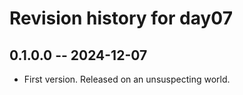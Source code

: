 # Revision history for day07

## 0.1.0.0 -- 2024-12-07

* First version. Released on an unsuspecting world.
